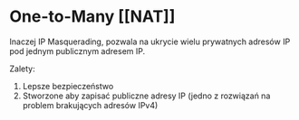 # One-to-Many [[NAT]] 
Inaczej IP Masquerading, pozwala na ukrycie wielu prywatnych adresów IP pod jednym publicznym adresem IP.

Zalety:
1. Lepsze bezpieczeństwo
2. Stworzone aby zapisać publiczne adresy IP (jedno z rozwiązań na problem brakujących adresów IPv4)